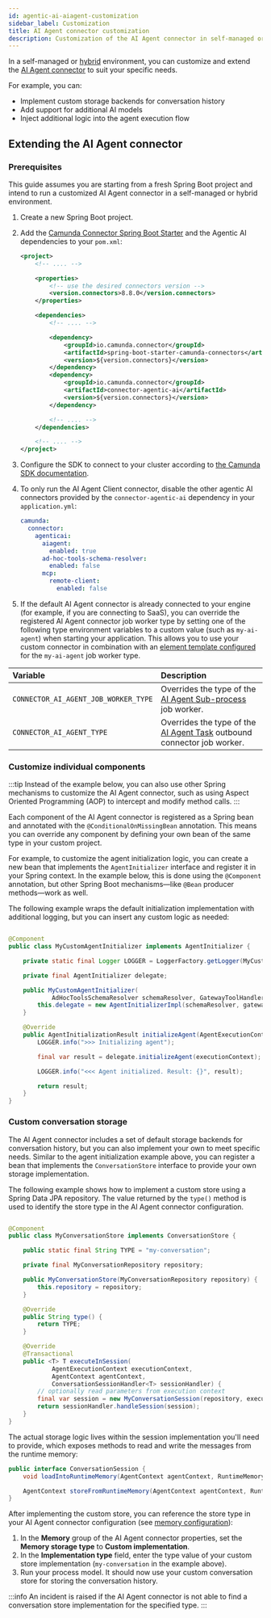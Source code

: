 ```yaml
---
id: agentic-ai-aiagent-customization
sidebar_label: Customization
title: AI Agent connector customization
description: Customization of the AI Agent connector in self-managed or hybrid deployments
---
```


In a self-managed or [hybrid](../../../reference/glossary.md#hybrid-mode) environment, you can customize and extend the [AI Agent connector](./agentic-ai-aiagent.md) to suit your specific needs.

For example, you can:

- Implement custom storage backends for conversation history
- Add support for additional AI models
- Inject additional logic into the agent execution flow

## Extending the AI Agent connector

### Prerequisites

This guide assumes you are starting from a fresh Spring Boot project and intend to run a customized AI Agent connector in a self-managed or hybrid environment.

1. Create a new Spring Boot project.
2. Add the [Camunda Connector Spring Boot Starter](../custom-built-connectors/connector-sdk.md#spring-boot-starter-runtime) and the Agentic AI dependencies to your `pom.xml`:

   ```xml
   <project>
       <!-- .... -->

       <properties>
           <!-- use the desired connectors version -->
           <version.connectors>8.8.0</version.connectors>
       </properties>

       <dependencies>
           <!-- .... -->

           <dependency>
               <groupId>io.camunda.connector</groupId>
               <artifactId>spring-boot-starter-camunda-connectors</artifactId>
               <version>${version.connectors}</version>
           </dependency>
           <dependency>
               <groupId>io.camunda.connector</groupId>
               <artifactId>connector-agentic-ai</artifactId>
               <version>${version.connectors}</version>
           </dependency>

           <!-- .... -->
       </dependencies>

       <!-- .... -->
   </project>
   ```

3. Configure the SDK to connect to your cluster according
   to [the Camunda SDK documentation](../../../apis-tools/camunda-spring-boot-starter/getting-started.md#configuring-the-camunda-8-connection).
4. To only run the AI Agent Client connector, disable the other agentic AI connectors provided by the `connector-agentic-ai` dependency in your `application.yml`:

   ```yaml
   camunda:
     connector:
       agenticai:
         aiagent:
           enabled: true
         ad-hoc-tools-schema-resolver:
           enabled: false
         mcp:
           remote-client:
             enabled: false
   ```

5. If the default AI Agent connector is already connected to your engine (for example, if you are connecting to SaaS), you can override the registered AI Agent connector job worker type by setting one of the following type environment variables to a custom value (such as `my-ai-agent`) when starting your application.
   This allows you to use your custom connector in combination with an [element template configured](../use-connectors-in-hybrid-mode.md) for the `my-ai-agent` job worker type.

| Variable                             | Description                                                                                            |
| :----------------------------------- | :----------------------------------------------------------------------------------------------------- |
| `CONNECTOR_AI_AGENT_JOB_WORKER_TYPE` | Overrides the type of the [AI Agent Sub-process](./agentic-ai-aiagent-subprocess.md) job worker.       |
| `CONNECTOR_AI_AGENT_TYPE`            | Overrides the type of the [AI Agent Task](./agentic-ai-aiagent-task.md) outbound connector job worker. |

### Customize individual components

:::tip
Instead of the example below, you can also use other Spring mechanisms to customize the AI Agent connector, such as using Aspect Oriented Programming (AOP) to intercept and modify method calls.
:::

Each component of the AI Agent connector is registered as a Spring bean and annotated with the `@ConditionalOnMissingBean` annotation. This means you can override any component by defining your own bean of the same type in your custom project.

For example, to customize the agent initialization logic, you can create a new bean that implements the `AgentInitializer` interface and register it in your Spring context. In the example below, this is done using the `@Component` annotation, but other Spring Boot mechanisms—like `@Bean` producer methods—work as well.

The following example wraps the default initialization implementation with additional logging, but you can insert any custom logic as needed:

```java

@Component
public class MyCustomAgentInitializer implements AgentInitializer {

    private static final Logger LOGGER = LoggerFactory.getLogger(MyCustomAgentInitializer.class);

    private final AgentInitializer delegate;

    public MyCustomAgentInitializer(
            AdHocToolsSchemaResolver schemaResolver, GatewayToolHandlerRegistry gatewayToolHandlers) {
        this.delegate = new AgentInitializerImpl(schemaResolver, gatewayToolHandlers);
    }

    @Override
    public AgentInitializationResult initializeAgent(AgentExecutionContext executionContext) {
        LOGGER.info(">>> Initializing agent");

        final var result = delegate.initializeAgent(executionContext);

        LOGGER.info("<<< Agent initialized. Result: {}", result);

        return result;
    }
}
```

### Custom conversation storage

The AI Agent connector includes a set of default storage backends for conversation history, but you can also implement your own to meet specific needs. Similar to the agent initialization example above, you can register a bean that implements the `ConversationStore` interface to provide your own storage implementation.

The following example shows how to implement a custom store using a Spring Data JPA repository. The value returned by the `type()` method is used to identify the store type in the AI Agent connector configuration.

```java

@Component
public class MyConversationStore implements ConversationStore {

    public static final String TYPE = "my-conversation";

    private final MyConversationRepository repository;

    public MyConversationStore(MyConversationRepository repository) {
        this.repository = repository;
    }

    @Override
    public String type() {
        return TYPE;
    }

    @Override
    @Transactional
    public <T> T executeInSession(
            AgentExecutionContext executionContext,
            AgentContext agentContext,
            ConversationSessionHandler<T> sessionHandler) {
        // optionally read parameters from execution context
        final var session = new MyConversationSession(repository, executionContext.jobContext());
        return sessionHandler.handleSession(session);
    }
}
```

The actual storage logic lives within the session implementation you'll need to provide, which exposes methods to read and write the messages from the runtime memory:

```java
public interface ConversationSession {
    void loadIntoRuntimeMemory(AgentContext agentContext, RuntimeMemory memory);

    AgentContext storeFromRuntimeMemory(AgentContext agentContext, RuntimeMemory memory);
}
```

After implementing the custom store, you can reference the store type in your AI Agent connector configuration (see [memory configuration](./agentic-ai-aiagent.md#memory)):

1. In the **Memory** group of the AI Agent connector properties, set the **Memory storage type** to **Custom implementation**.
2. In the **Implementation type** field, enter the type value of your custom store implementation (`my-conversation` in the example above).
3. Run your process model. It should now use your custom conversation store for storing the conversation history.

:::info
An incident is raised if the AI Agent connector is not able to find a conversation store implementation for the specified type.
:::
